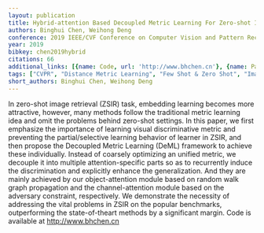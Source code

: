 ```yaml
---
layout: publication
title: Hybrid-attention Based Decoupled Metric Learning For Zero-shot Image Retrieval
authors: Binghui Chen, Weihong Deng
conference: 2019 IEEE/CVF Conference on Computer Vision and Pattern Recognition (CVPR)
year: 2019
bibkey: chen2019hybrid
citations: 66
additional_links: [{name: Code, url: 'http://www.bhchen.cn'}, {name: Paper, url: 'https://arxiv.org/abs/1907.11832'}]
tags: ["CVPR", "Distance Metric Learning", "Few Shot & Zero Shot", "Image Retrieval", "Tools & Libraries"]
short_authors: Binghui Chen, Weihong Deng
---
```

In zero-shot image retrieval (ZSIR) task, embedding learning becomes more
attractive, however, many methods follow the traditional metric learning idea
and omit the problems behind zero-shot settings. In this paper, we first
emphasize the importance of learning visual discriminative metric and
preventing the partial/selective learning behavior of learner in ZSIR, and then
propose the Decoupled Metric Learning (DeML) framework to achieve these
individually. Instead of coarsely optimizing an unified metric, we decouple it
into multiple attention-specific parts so as to recurrently induce the
discrimination and explicitly enhance the generalization. And they are mainly
achieved by our object-attention module based on random walk graph propagation
and the channel-attention module based on the adversary constraint,
respectively. We demonstrate the necessity of addressing the vital problems in
ZSIR on the popular benchmarks, outperforming the state-of-theart methods by a
significant margin. Code is available at http://www.bhchen.cn
